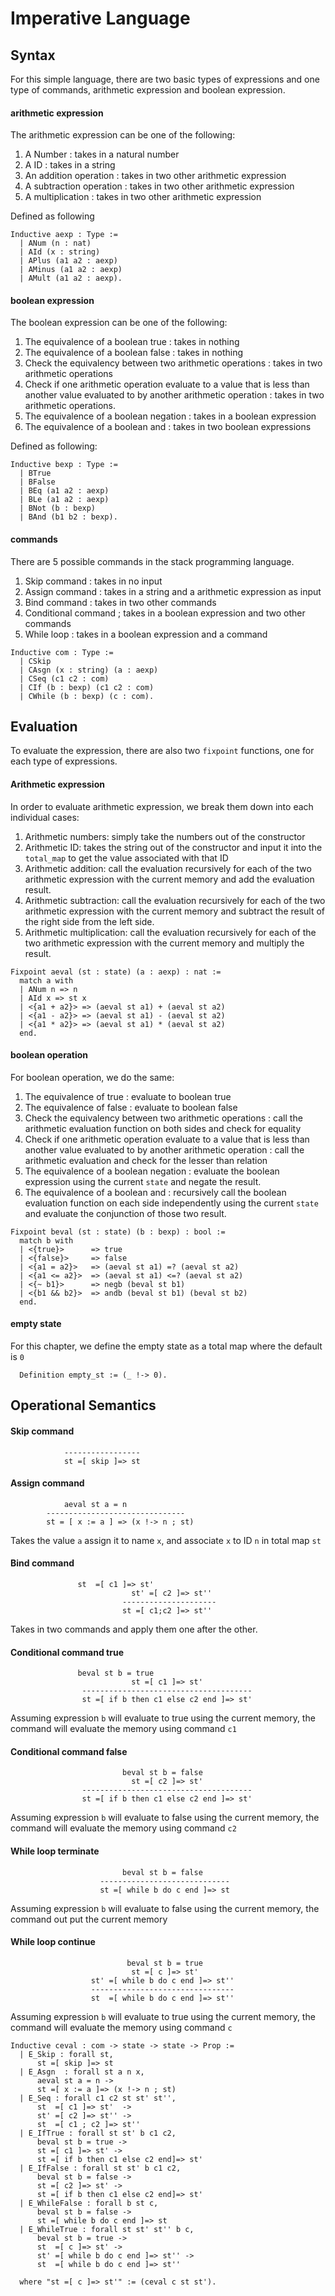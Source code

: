 


# Imperative Language

## Syntax

For this simple language, there are two basic types of expressions and one type of commands, arithmetic expression and boolean expression. 

#### arithmetic expression

The arithmetic expression can be one of the following:
1. A Number : takes in a natural number
2. A ID : takes in a string
3. An addition operation : takes in two other arithmetic expression
4. A subtraction operation : takes in two other arithmetic expression
5. A multiplication : takes in two other arithmetic expression

Defined as following

```coq
Inductive aexp : Type :=
  | ANum (n : nat)
  | AId (x : string)  
  | APlus (a1 a2 : aexp)
  | AMinus (a1 a2 : aexp)
  | AMult (a1 a2 : aexp).
```

#### boolean expression

The boolean expression can be one of the following:

1. The equivalence of a boolean true : takes in nothing
2. The equivalence of a boolean false : takes in nothing
3. Check the equivalency between two arithmetic operations : takes in two arithmetic operations
4. Check if one arithmetic operation evaluate to a value that is less than another value evaluated to by another arithmetic operation : takes in two arithmetic operations.
5. The equivalence of a boolean negation : takes in a boolean expression
6. The equivalence of a boolean and : takes in two boolean expressions

Defined as following:

```coq
Inductive bexp : Type :=
  | BTrue
  | BFalse
  | BEq (a1 a2 : aexp)
  | BLe (a1 a2 : aexp)
  | BNot (b : bexp)
  | BAnd (b1 b2 : bexp).
```

#### commands

There are $5$ possible commands in the stack programming language.

1. Skip command : takes in no input
2. Assign command : takes in a string and a arithmetic expression as input
3. Bind command : takes in two other commands
4. Conditional command ; takes in a boolean expression and two other commands
5. While loop : takes in a boolean expression and a command

```coq
Inductive com : Type :=
  | CSkip
  | CAsgn (x : string) (a : aexp)
  | CSeq (c1 c2 : com)
  | CIf (b : bexp) (c1 c2 : com)
  | CWhile (b : bexp) (c : com).
```

## Evaluation

To evaluate the expression, there are also two `fixpoint` functions, one for each type of expressions.


#### Arithmetic expression

In order to evaluate arithmetic expression, we break them down into each individual cases:

1. Arithmetic numbers: simply take the numbers out of the constructor
2. Arithmetic ID: takes the string out of the constructor and input it into the `total_map` to get the value associated with that ID
3. Arithmetic addition: call the evaluation recursively for each of the two arithmetic expression with the current memory and add the evaluation result.
4. Arithmetic subtraction: call the evaluation recursively for each of the two arithmetic expression with the current memory and subtract the result of the right side from the left side.
5. Arithmetic multiplication: call the evaluation recursively for each of the two arithmetic expression with the current memory and multiply the result.

```coq
Fixpoint aeval (st : state) (a : aexp) : nat :=
  match a with
  | ANum n => n
  | AId x => st x                                
  | <{a1 + a2}> => (aeval st a1) + (aeval st a2)
  | <{a1 - a2}> => (aeval st a1) - (aeval st a2)
  | <{a1 * a2}> => (aeval st a1) * (aeval st a2)
  end.
```

#### boolean operation

For boolean operation, we do the same:

1. The equivalence of true : evaluate to boolean true
2. The equivalence of false : evaluate to boolean false
3.  Check the equivalency between two arithmetic operations : call the arithmetic evaluation function on both sides and check for equality
4. Check if one arithmetic operation evaluate to a value that is less than another value evaluated to by another arithmetic operation : call the arithmetic evaluation and check for the lesser than relation
5. The equivalence of a boolean negation : evaluate the boolean expression using the current `state` and negate the result.
6. The equivalence of a boolean and : recursively call the boolean evaluation function on each side independently using the current `state` and evaluate the conjunction of those two result.

```coq
Fixpoint beval (st : state) (b : bexp) : bool :=
  match b with
  | <{true}>      => true
  | <{false}>     => false
  | <{a1 = a2}>   => (aeval st a1) =? (aeval st a2)
  | <{a1 <= a2}>  => (aeval st a1) <=? (aeval st a2)
  | <{~ b1}>      => negb (beval st b1)
  | <{b1 && b2}>  => andb (beval st b1) (beval st b2)
  end.
```

#### empty state

For this chapter, we define the empty state as a total map where the default is `0`

```coq
  Definition empty_st := (_ !-> 0).
```

## Operational Semantics

#### Skip command

```
            -----------------
            st =[ skip ]=> st
```

#### Assign command

```
            aeval st a = n
        -------------------------------
        st = [ x := a ] => (x !-> n ; st)
```

Takes the value `a` assign it to name `x`, and associate `x` to ID `n` in total map `st`

#### Bind command 

```
               st  =[ c1 ]=> st'
                           st' =[ c2 ]=> st''
                         ---------------------                           
                         st =[ c1;c2 ]=> st''
```

Takes in two commands and apply them one after the other.

#### Conditional command true

```
               beval st b = true
                           st =[ c1 ]=> st'
                --------------------------------------               
                st =[ if b then c1 else c2 end ]=> st'
```

Assuming expression `b` will evaluate to true using the current memory, the command will evaluate the memory using command `c1`

#### Conditional command false

```
                         beval st b = false
                           st =[ c2 ]=> st'
                --------------------------------------              
                st =[ if b then c1 else c2 end ]=> st'
```

Assuming expression `b` will evaluate to false using the current memory, the command will evaluate the memory using command `c2`

#### While loop terminate

```
                         beval st b = false
                    -----------------------------                 
                    st =[ while b do c end ]=> st
```

Assuming expression `b` will evaluate to false using the current memory, the command out put the current memory

#### While loop continue

```
                          beval st b = true
                           st =[ c ]=> st'
                  st' =[ while b do c end ]=> st''
                  --------------------------------         
                  st  =[ while b do c end ]=> st''
```

Assuming expression `b` will evaluate to true using the current memory, the command will evaluate the memory using command `c`

```coq
Inductive ceval : com -> state -> state -> Prop :=
  | E_Skip : forall st,
      st =[ skip ]=> st
  | E_Asgn  : forall st a n x,
      aeval st a = n ->
      st =[ x := a ]=> (x !-> n ; st)
  | E_Seq : forall c1 c2 st st' st'',
      st  =[ c1 ]=> st'  ->
      st' =[ c2 ]=> st'' ->
      st  =[ c1 ; c2 ]=> st''
  | E_IfTrue : forall st st' b c1 c2,
      beval st b = true ->
      st =[ c1 ]=> st' ->
      st =[ if b then c1 else c2 end]=> st'
  | E_IfFalse : forall st st' b c1 c2,
      beval st b = false ->
      st =[ c2 ]=> st' ->
      st =[ if b then c1 else c2 end]=> st'
  | E_WhileFalse : forall b st c,
      beval st b = false ->
      st =[ while b do c end ]=> st
  | E_WhileTrue : forall st st' st'' b c,
      beval st b = true ->
      st  =[ c ]=> st' ->
      st' =[ while b do c end ]=> st'' ->
      st  =[ while b do c end ]=> st''

  where "st =[ c ]=> st'" := (ceval c st st').
```
